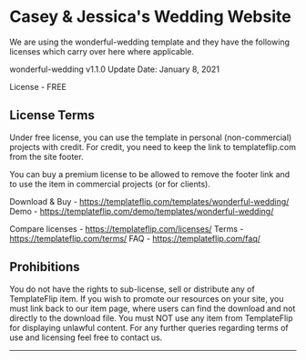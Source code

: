 # Casey & Jessica's Wedding Website

We are using the wonderful-wedding template and they have the following licenses which carry over here where applicable.

wonderful-wedding
v1.1.0
Update Date: January 8, 2021

License - FREE

License Terms
-------------

Under free license, you can use the template in personal (non-commercial) projects with credit. For credit, you need to keep the link to templateflip.com from the site footer.

You can buy a premium license to be allowed to remove the footer link and  to use the item in commercial projects (or for clients).

Download & Buy - https://templateflip.com/templates/wonderful-wedding/
Demo - https://templateflip.com/demo/templates/wonderful-wedding/

Compare licenses - https://templateflip.com/licenses/
Terms - https://templateflip.com/terms/
FAQ - https://templateflip.com/faq/


Prohibitions
------------

You do not have the rights to sub-license, sell or distribute any of TemplateFlip item.
If you wish to promote our resources on your site, you must link back to our item page,
where users can find the download and not directly to the download file.
You must NOT use any item from TemplateFlip for displaying unlawful content.
For any further queries regarding terms of use and licensing feel free to contact us.

*************
